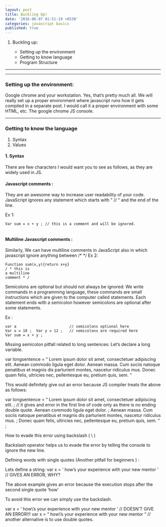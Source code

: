 ```yaml
---
layout: post
title: Buckling Up!
date: '2016-06-07 01:51:19 +0530'
categories: javascript basics
published: true
---
```


1. Buckling up:

    * Setting up the environment
    - Getting to know language
    - Program Structure


---

---

### **Setting up the environment:** 

Google chrome and your workstation. Yes, that’s pretty much all.
We will really set up a proper environment where javascript runs how it gets compiled in a separate post. I would call it a proper environment with some HTML, etc. The google chrome JS console.

---

### **Getting to know the language**

1. Syntax
2. Values


#### 1. Syntax

There are few characters I would want you to see as follows, as they are widely used in JS.

#### Javascript comments : 

They are an awesome way to increase user readability of your code.
JavaScript ignores any statement which starts with “ // “ and the end of the line.

Ex 1:

<code data-gist-id="9fd0f90a822dc3660cb93703043ca1c6" data-gist-hide-footer="true" data-gist-line="2-4"></code>

```
Var sum = x + y ; // this is a comment and will be ignored.
    
```

#### Multiline Javascript comments : 

Similarly, We can have multiline comments in JavaScript also in which javascript ignore anything between /*  */
Ex 2:

```
Function sum(x,y){return x+y}
/ * this is
a multiline
comment * /
```

Semicolons are optional but should not always be ignored:
We write commands in a programming language, these commands are small instructions which are given to the computer called statements. Each statement ends with a semicolon however semicolons are optional after some statements.
 
Ex : 
	
    var a                        // semicolons optional here
	Var x = 10 ;  Var y = 12 ;   // semicolons are required here
	Var sum = x + y ;
  
Missing semicolon pitfall related to long sentences:
Let’s declare a long variable.
 
var longsentence = “ Lorem ipsum dolor sit amet, consectetuer adipiscing elit.
Aenean commodo ligula eget dolor.
Aenean massa. Cum sociis natoque penatibus et magnis dis parturient montes, nascetur ridiculus mus.
Donec quam felis, ultricies nec, pellentesque eu, pretium quis, sem. “
 
This would definitely give out an error because JS compiler treats the above as follows:
 
var longsentence = “ Lorem ipsum dolor sit amet, consectetuer adipiscing elit. ; // it gives and error in the first line of code only as there is no ending double quote.
Aenean commodo ligula eget dolor. ;
Aenean massa. Cum sociis natoque penatibus et magnis dis parturient montes, nascetur ridiculus mus. ;
Donec quam felis, ultricies nec, pellentesque eu, pretium quis, sem. “ ;
 
How to evade this error using backslash ( \ )
 
Backslash operator helps us to evade the error by telling the console to ignore the new line.
 
Defining words with single quotes (Another pitfall for beginners ) :
 
Lets define a string:
var x = ‘ how’s your experience with your new mentor ‘   // GIVES AN ERROR, WHY?
 
The above example gives an error because the execution stops after the second single quote ‘how’
 
To avoid this error we can simply use the backslash.
 
var x = ‘ how\’s your experience with your new mentor ‘   // DOESN’T GIVE AN ERROR!!!
var x = “ how\’s your experience with your new mentor “ // another alternative is to use double quotes.
